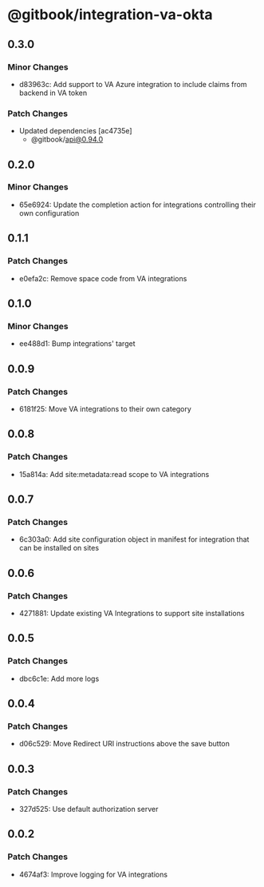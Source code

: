 # @gitbook/integration-va-okta

## 0.3.0

### Minor Changes

-   d83963c: Add support to VA Azure integration to include claims from backend in VA token

### Patch Changes

-   Updated dependencies [ac4735e]
    -   @gitbook/api@0.94.0

## 0.2.0

### Minor Changes

-   65e6924: Update the completion action for integrations controlling their own configuration

## 0.1.1

### Patch Changes

-   e0efa2c: Remove space code from VA integrations

## 0.1.0

### Minor Changes

-   ee488d1: Bump integrations' target

## 0.0.9

### Patch Changes

-   6181f25: Move VA integrations to their own category

## 0.0.8

### Patch Changes

-   15a814a: Add site:metadata:read scope to VA integrations

## 0.0.7

### Patch Changes

-   6c303a0: Add site configuration object in manifest for integration that can be installed on sites

## 0.0.6

### Patch Changes

-   4271881: Update existing VA Integrations to support site installations

## 0.0.5

### Patch Changes

-   dbc6c1e: Add more logs

## 0.0.4

### Patch Changes

-   d06c529: Move Redirect URI instructions above the save button

## 0.0.3

### Patch Changes

-   327d525: Use default authorization server

## 0.0.2

### Patch Changes

-   4674af3: Improve logging for VA integrations
